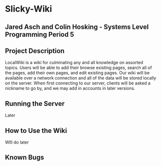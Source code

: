 # Slicky-Wiki #
## Jared Asch and Colin Hosking - Systems Level Programming Period 5 ##

## Project Description ##
LocalWiki is a wiki for culminating any and all knowledge on assorted topics. Users will be able to add their browse existing pages, search all of the pages, add their own pages, and edit existing pages. Our wiki will be available over a network connection and all of the data will be stored locally on the server. When first connecting to our server, clients will be asked a nickname to go by, and we may add in accounts in later versions.

## Running the Server ##

Later

## How to Use the Wiki ##

WIll do later

## Known Bugs ##


